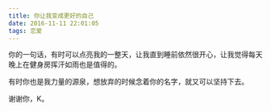 ```yaml
---
title: 你让我变成更好的自己
date: 2016-11-11 22:01:05
tags: 恋爱
---
```


你的一句话，有时可以点亮我的一整天，让我直到睡前依然很开心，让我觉得每天晚上在健身房挥汗如雨也是值得的。

有时你也是我力量的源泉，想放弃的时候念着你的名字，就又可以坚持下去。

谢谢你，K。